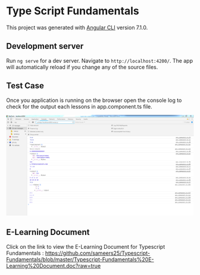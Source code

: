 # Type Script Fundamentals

This project was generated with [Angular CLI](https://github.com/angular/angular-cli) version 7.1.0.

## Development server

Run `ng serve` for a dev server. Navigate to `http://localhost:4200/`. The app will automatically reload if you change any of the source files.

## Test Case

Once you application is running on the browser open the console log to check for the output each lessons in app.component.ts file.


<img src="https://github.com/sameers25/Typescript-Fundamentals/blob/master/Typescript.PNG">

## E-Learning Document

Click on the link to view the E-Learning Document for Typescript Fundamentals : https://github.com/sameers25/Typescript-Fundamentals/blob/master/Typescript-Fundamentals%20E-Learning%20Document.doc?raw=true

